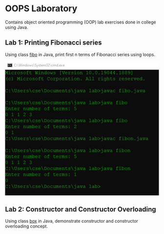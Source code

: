 # OOPS Laboratory
Contains object oriented programming (OOP) lab exercises done in college using Java.


## Lab 1: Printing Fibonacci series 
Using class [fibo](https://github.com/Samuela31/OOPS-Laboratory/blob/main/fibo.java) in Java, print first n terms of Fibonacci series using loops.

![op1](https://github.com/Samuela31/OOPS-Laboratory/blob/main/oops%20lab%201%20output.png)

## Lab 2: Constructor and Constructor Overloading
Using class [box](https://github.com/Samuela31/OOPS-Laboratory/blob/main/box.java) in Java, demonstrate constructor and constructor overloading concept.
